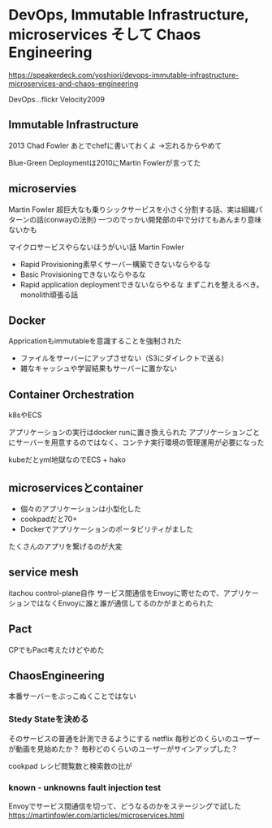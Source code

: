 # DevOps, Immutable Infrastructure, microservices そして Chaos Engineering

https://speakerdeck.com/yoshiori/devops-immutable-infrastructure-microservices-and-chaos-engineering

DevOps...flickr Velocity2009

## Immutable Infrastructure

2013 Chad Fowler
あとでchefに書いておくよ ->忘れるからやめて

Blue-Green Deploymentは2010にMartin Fowlerが言ってた

## microservies

Martin Fowler
超巨大なも乗りシックサービスを小さく分割する話、実は組織パターンの話(conwayの法則)
一つのでっかい開発部の中で分けてもあんまり意味ないかも

マイクロサービスやらないほうがいい話 Martin Fowler
* Rapid Provisioning素早くサーバー構築できないならやるな
* Basic Provisioningできないならやるな
* Rapid application deploymentできないならやるな
まずこれを整えるべき。monolith頑張る話

## Docker

Appricationもimmutableを意識することを強制された
* ファイルをサーバーにアップさせない（S3にダイレクトで送る)
* 雑なキャッシュや学習結果もサーバーに置かない

## Container Orchestration

k8sやECS

アプリケーションの実行はdocker runに置き換えられた
アプリケーションごとにサーバーを用意するのではなく、コンテナ実行環境の管理運用が必要になった

kubeだとyml地獄なのでECS + hako

## microservicesとcontainer

* 個々のアプリケーションは小型化した
* cookpadだと70+
* Dockerでアプリケーションのポータビリティがました

たくさんのアプリを繋げるのが大変

## service mesh

itachou control-plane自作
サービス間通信をEnvoyに寄せたので、アプリケーションではなくEnvoyに誰と誰が通信してるのかがまとめられた

## Pact

CPでもPact考えたけどやめた

## ChaosEngineering

本番サーバーをぶっこぬくことではない

### Stedy Stateを決める
そのサービスの普通を計測できるようにする
netflix
毎秒どのくらいのユーザーが動画を見始めたか？
毎秒どのくらいのユーザーがサインアップした？

cookpad
レシピ閲覧数と検索数の比が


### known - unknowns fault injection test

Envoyでサービス間通信を切って、どうなるのかをステージングで試した
https://martinfowler.com/articles/microservices.html




